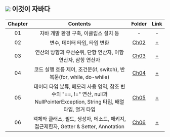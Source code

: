 <div aligh=center>
<h2><img src="https://img.shields.io/badge/java-007396?style=for-the-badge&logo=java&logoColor=white"> 이것이 자바다 </h2>


|**Chapter**|**Contents**|**Folder**|**Link**|
|:---:|:---:|:---:|:---:|
|01|자바 개발 환경 구축, 이클립스 설치 등|-|-|
|02|변수, 데이터 타입, 타입 변환|[Ch02](/java/Ch02/src)|[+](https://woorively.tistory.com/entry/이것이-자바다-Ch02-변수와-타입)|
|03|연산의 방향과 우선순위, 단항 연산자, 이항 연산자, 삼항 연산자|[Ch03](/java/Ch03/src)|[+](https://woorively.tistory.com/entry/이것이-자바다-Ch03-연산자)|
|04|코드 실행 흐름 제어, 조건문(if, switch), 반복문(for, while, do-while)|[Ch04](/java/Ch04/src)|[+](https://woorively.tistory.com/entry/이것이-자바다-Ch04-조건문과-반복문)|
|05|데이터 타입 분류, 메모리 사용 영역, 참조 변수의 "==, !=" 연산, null과 NullPointerException, String 타입, 배열 타입, 열거 타입|[Ch05](/java/Ch05/src)|[+](https://woorively.tistory.com/entry/이것이-자바다-Ch05-참조-타입)|
|06|객체와 클래스, 필드, 생성자, 메소드, 패키지, 접근제한자, Getter & Setter, Annotation|[Ch06](/java/Ch05/src)|[+](https://woorively.tistory.com/entry/이것이-자바다-Ch06-클래스)|

</div>
